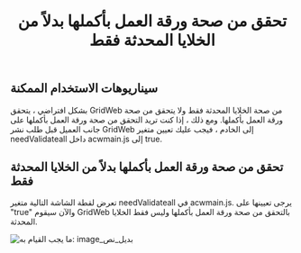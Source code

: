 ﻿---
title: تحقق من صحة ورقة العمل بأكملها بدلاً من الخلايا المحدثة فقط
type: docs
weight: 80
url: /ar/java/validate-entire-worksheet-instead-of-only-the-updated-cells/
---
## **سيناريوهات الاستخدام الممكنة**
بشكل افتراضي ، يتحقق GridWeb من صحة الخلايا المحدثة فقط ولا يتحقق من صحة ورقة العمل بأكملها. ومع ذلك ، إذا كنت تريد التحقق من صحة ورقة العمل بأكملها على جانب العميل قبل طلب نشر GridWeb إلى الخادم ، فيجب عليك تعيين متغير needValidateall داخل acwmain.js إلى true.
## **تحقق من صحة ورقة العمل بأكملها بدلاً من الخلايا المحدثة فقط**
تعرض لقطة الشاشة التالية متغير needValidateall في acwmain.js. يرجى تعيينها على "true" والآن سيقوم GridWeb بالتحقق من صحة ورقة العمل بأكملها وليس فقط الخلايا المحدثة.

![ما يجب القيام به: image_بديل_نص](validate-entire-worksheet-instead-of-only-the-updated-cells_1.png)


